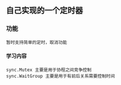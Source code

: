 ## 自己实现的一个定时器

### 功能
```
暂时支持简单的定时，取消功能
```

#### 学习内容
```
sync.Mutex 主要是用于协程之间竞争控制
sync.WaitGroup 主要是用于有前后关系需要控制时间
```